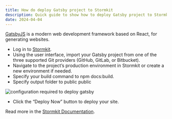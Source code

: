 ```yaml
---
title: How do deploy Gatsby project to Stormkit
description: Quick guide to show how to deploy Gatsby project to Stormkit
date: 2024-04-04
---
```


[GatsbyJS](https://www.gatsbyjs.com/) is a modern web development framework based on React, for generating websites.

- Log in to [Stormkit](https://stormkit.io/).
- Using the user interface, import your Gatsby project from one of the three supported Git providers (GitHub, GitLab, or Bitbucket).
- Navigate to the project’s production environment in Stormkit or create a new environment if needed.
- Specify your build command to npm docs:build.
- Specify output folder to public public

<div class="img-wrapper">
   <img src="/assets/blog/gatsby-deploycommand.png" alt="configuration required to deploy gatsby" />
</div>

- Click the “Deploy Now” button to deploy your site.

Read more in the [Stormkit Documentation](https://stormkit.io/docs/welcome/getting-started).
